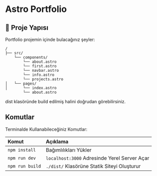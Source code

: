 # Astro Portfolio

## 🚀 Proje Yapısı

Portfolio projemin içinde bulacağınız şeyler:

```Cancel changes
/
├── src/
    └── components/
        └── about.astro
        └── first.astro
        └── navbar.astro
        └── info.astro
        └── projects.astro
│   └── pages/
│       └── index.astro
        └── about.astro
```

dist klasöründe build edilmiş halini doğrudan görebilirsiniz.

##  Komutlar

Terminalde Kullanabileceğiniz Komutlar:

| Komut                  | Açıklama                                         |
| :--------------------- | :----------------------------------------------- |
| `npm install`          | Bağımlılıkları Yükler                            |
| `npm run dev`          | `localhost:3000` Adresinde Yerel Server Açar     |
| `npm run build`        | `./dist/` Klasörüne Statik Siteyi Oluşturur      |
